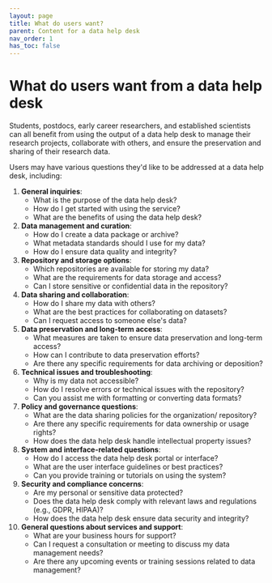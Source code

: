 ```yaml
---
layout: page
title: What do users want?
parent: Content for a data help desk
nav_order: 1
has_toc: false
---
```


# What do users want from a data help desk

Students, postdocs, early career researchers, and established scientists can all
benefit from using the output of a data help desk to manage their research
projects, collaborate with others, and ensure the preservation and sharing of
their research data.

Users may have various questions they'd like to be addressed at a data help
desk, including:

1. **General inquiries**:
   - What is the purpose of the data help desk?
   - How do I get started with using the service?
   - What are the benefits of using the data help desk?
2. **Data management and curation**:
   - How do I create a data package or archive?
   - What metadata standards should I use for my data?
   - How do I ensure data quality and integrity?
3. **Repository and storage options**:
   - Which repositories are available for storing my data?
   - What are the requirements for data storage and access?
   - Can I store sensitive or confidential data in the repository?
4. **Data sharing and collaboration**:
   - How do I share my data with others?
   - What are the best practices for collaborating on datasets?
   - Can I request access to someone else's data?
5. **Data preservation and long-term access**:
   - What measures are taken to ensure data preservation and long-term access?
   - How can I contribute to data preservation efforts?
   - Are there any specific requirements for data archiving or deposition?
6. **Technical issues and troubleshooting**:
   - Why is my data not accessible?
   - How do I resolve errors or technical issues with the repository?
   - Can you assist me with formatting or converting data formats?
7. **Policy and governance questions**:
   - What are the data sharing policies for the organization/ repository?
   - Are there any specific requirements for data ownership or usage rights?
   - How does the data help desk handle intellectual property issues?
8. **System and interface-related questions**:
   - How do I access the data help desk portal or interface?
   - What are the user interface guidelines or best practices?
   - Can you provide training or tutorials on using the system?
9. **Security and compliance concerns**:
   - Are my personal or sensitive data protected?
   - Does the data help desk comply with relevant laws and regulations (e.g.,
     GDPR, HIPAA)?
   - How does the data help desk ensure data security and integrity?
10. **General questions about services and support**:
    - What are your business hours for support?
    - Can I request a consultation or meeting to discuss my data management
      needs?
    - Are there any upcoming events or training sessions related to data
      management?
